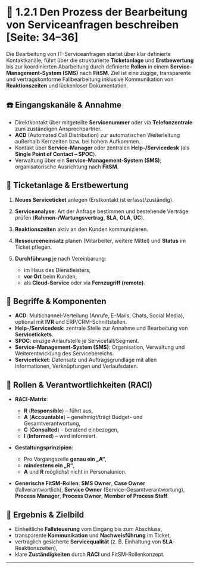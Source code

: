 # 🧭 1.2.1 Den Prozess der Bearbeitung von Serviceanfragen beschreiben [Seite: 34–36]

Die Bearbeitung von IT-Serviceanfragen startet über klar definierte Kontaktkanäle, führt über die strukturierte **Ticketanlage** und **Erstbewertung** bis zur koordinierten Abarbeitung durch definierte **Rollen** in einem **Service-Management-System (SMS)** nach **FitSM**. Ziel ist eine zügige, transparente und vertragskonforme Fallbearbeitung inklusive Kommunikation von **Reaktionszeiten** und lückenloser Dokumentation. 

## ☎️ Eingangskanäle & Annahme

* Direktkontakt über mitgeteilte **Servicenummer** oder via **Telefonzentrale** zum zuständigen Ansprechpartner.
* **ACD** (Automated Call Distribution) zur automatischen Weiterleitung außerhalb Kernzeiten bzw. bei hohem Aufkommen.
* Kontakt über **Service-Manager** oder zentralen **Help-/Servicedesk** (als **Single Point of Contact – SPOC**).
* Verwaltung über ein **Service-Management-System (SMS)**; organisatorische Ausrichtung nach **FitSM**.

## 📝 Ticketanlage & Erstbewertung

1. **Neues Serviceticket** anlegen (Erstkontakt ist erfasst/zuständig).
2. **Serviceanalyse**: Art der Anfrage bestimmen und bestehende Verträge prüfen (**Rahmen-/Wartungsvertrag**, **SLA**, **OLA**, **UC**).
3. **Reaktionszeiten** aktiv an den Kunden kommunizieren.
4. **Ressourceneinsatz** planen (Mitarbeiter, weitere Mittel) und **Status** im Ticket pflegen.
5. **Durchführung** je nach Vereinbarung:

   * im Haus des Dienstleisters,
   * **vor Ort** beim Kunden,
   * als **Cloud-Service** oder via **Fernzugriff (remote)**.

## 🧩 Begriffe & Komponenten

* **ACD**: Multichannel-Verteilung (Anrufe, E-Mails, Chats, Social Media), optional mit **IVR** und ERP/CRM-Schnittstellen.
* **Help-/Servicedesk**: zentrale Stelle zur Annahme und Bearbeitung von **Servicetickets**.
* **SPOC**: einzige Anlaufstelle je Servicefall/Segment.
* **Service-Management-System (SMS)**: Organisation, Verwaltung und Weiterentwicklung des Servicebereichs.
* **Serviceticket**: Datensatz und Auftragsgrundlage mit allen Informationen, Verknüpfungen und Verlaufsdaten.

## 👥 Rollen & Verantwortlichkeiten (RACI)

* **RACI-Matrix**:

  * **R** (**Responsible**) – führt aus,
  * **A** (**Accountable**) – genehmigt/trägt Budget- und Gesamtverantwortung,
  * **C** (**Consulted**) – beratend einbezogen,
  * **I** (**Informed**) – wird informiert.
* **Gestaltungsprinzipien**:

  * Pro Vorgangszeile **genau ein „A“**,
  * **mindestens ein „R“**,
  * **A** und **R** möglichst nicht in Personalunion.
* **Generische FitSM-Rollen**: **SMS Owner**, **Case Owner** (fallverantwortlich), **Service Owner** (Service-Gesamtverantwortung), **Process Manager**, **Process Owner**, **Member of Process Staff**.

## 🎯 Ergebnis & Zielbild

* Einheitliche **Fallsteuerung** vom Eingang bis zum Abschluss,
* transparente **Kommunikation** und **Nachweisführung** im Ticket,
* vertraglich gesicherte **Servicequalität** (z. B. Einhaltung von **SLA**-Reaktionszeiten),
* klare **Zuständigkeiten** durch **RACI** und FitSM-Rollenkonzept.

---
